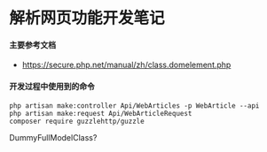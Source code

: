解析网页功能开发笔记
====

#### 主要参考文档

- https://secure.php.net/manual/zh/class.domelement.php

#### 开发过程中使用到的命令

```
php artisan make:controller Api/WebArticles -p WebArticle --api
php artisan make:request Api/WebArticleRequest
composer require guzzlehttp/guzzle
```

DummyFullModelClass?
